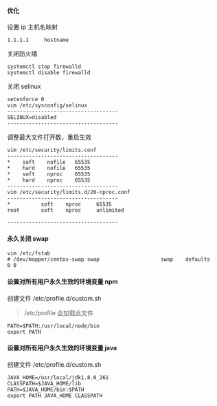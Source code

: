 #### 优化

设置 ip 主机名映射
``` 
1.1.1.1		hostname 
```
关闭防火墙
```
systemctl stop firewalld
systemctl disable firewalld 
```

关闭 selinux
```
setenforce 0
vim /etc/sysconfig/selinux
------------------------------------
SELINUX=disabled
------------------------------------
```
调整最大文件打开数，重启生效
```
vim /etc/security/limits.conf 
------------------------------------
*    soft    nofile   65535
*    hard    nofile   65535
*    soft    nproc    65535
*    hard    nproc    65535
------------------------------------
vim /etc/security/limits.d/20-nproc.conf
------------------------------------
*          soft    nproc     65535
root       soft    nproc     unlimited

------------------------------------
```



#### 永久关闭 swap

```
vim /etc/fstab 
# /dev/mapper/centos-swap swap                    swap    defaults        0 0
```



#### 设置对所有用户永久生效的环境变量 npm

创建文件 /etc/profile.d/custom.sh

> /etc/profile 会加载此文件

```
PATH=$PATH:/usr/local/node/bin
export PATH
```



#### 设置对所有用户永久生效的环境变量 java

创建文件 /etc/profile.d/custom.sh

```
JAVA_HOME=/usr/local/jdk1.8.0_261
CLASSPATH=$JAVA_HOME/lib
PATH=$JAVA_HOME/bin:$PATH
export PATH JAVA_HOME CLASSPATH
```

